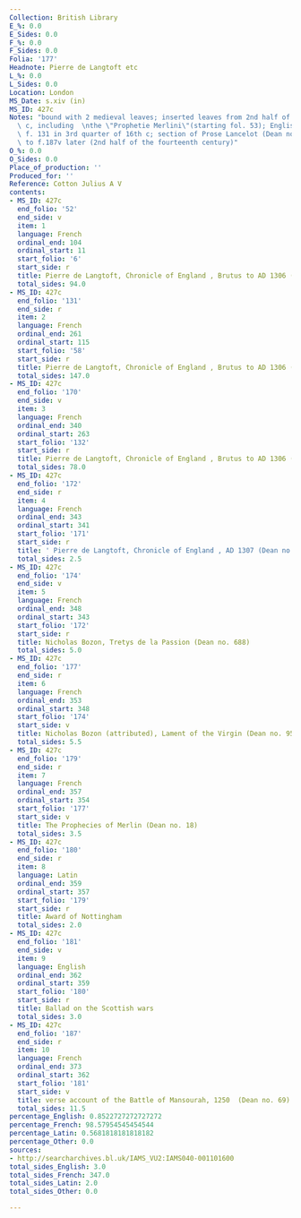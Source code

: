 ```yaml
---
Collection: British Library
E_%: 0.0
E_Sides: 0.0
F_%: 0.0
F_Sides: 0.0
Folia: '177'
Headnote: Pierre de Langtoft etc
L_%: 0.0
L_Sides: 0.0
Location: London
MS_Date: s.xiv (in)
MS_ID: 427c
Notes: "bound with 2 medieval leaves; inserted leaves from 2nd half of the thirteenth\
  \ c, including  \nthe \"Prophetie Merlini\"(starting fol. 53); English added on\
  \ f. 131 in 3rd quarter of 16th c; section of Prose Lancelot (Dean no. 168) added\
  \ to f.187v later (2nd half of the fourteenth century)"
O_%: 0.0
O_Sides: 0.0
Place_of_production: ''
Produced_for: ''
Reference: Cotton Julius A V
contents:
- MS_ID: 427c
  end_folio: '52'
  end_side: v
  item: 1
  language: French
  ordinal_end: 104
  ordinal_start: 11
  start_folio: '6'
  start_side: r
  title: Pierre de Langtoft, Chronicle of England , Brutus to AD 1306 (Dean no. 66)
  total_sides: 94.0
- MS_ID: 427c
  end_folio: '131'
  end_side: r
  item: 2
  language: French
  ordinal_end: 261
  ordinal_start: 115
  start_folio: '58'
  start_side: r
  title: Pierre de Langtoft, Chronicle of England , Brutus to AD 1306 (Dean no. 66)
  total_sides: 147.0
- MS_ID: 427c
  end_folio: '170'
  end_side: v
  item: 3
  language: French
  ordinal_end: 340
  ordinal_start: 263
  start_folio: '132'
  start_side: r
  title: Pierre de Langtoft, Chronicle of England , Brutus to AD 1306 (Dean no. 66)
  total_sides: 78.0
- MS_ID: 427c
  end_folio: '172'
  end_side: r
  item: 4
  language: French
  ordinal_end: 343
  ordinal_start: 341
  start_folio: '171'
  start_side: r
  title: ' Pierre de Langtoft, Chronicle of England , AD 1307 (Dean no. 66)'
  total_sides: 2.5
- MS_ID: 427c
  end_folio: '174'
  end_side: v
  item: 5
  language: French
  ordinal_end: 348
  ordinal_start: 343
  start_folio: '172'
  start_side: r
  title: Nicholas Bozon, Tretys de la Passion (Dean no. 688)
  total_sides: 5.0
- MS_ID: 427c
  end_folio: '177'
  end_side: r
  item: 6
  language: French
  ordinal_end: 353
  ordinal_start: 348
  start_folio: '174'
  start_side: v
  title: Nicholas Bozon (attributed), Lament of the Virgin (Dean no. 956)
  total_sides: 5.5
- MS_ID: 427c
  end_folio: '179'
  end_side: r
  item: 7
  language: French
  ordinal_end: 357
  ordinal_start: 354
  start_folio: '177'
  start_side: v
  title: The Prophecies of Merlin (Dean no. 18)
  total_sides: 3.5
- MS_ID: 427c
  end_folio: '180'
  end_side: r
  item: 8
  language: Latin
  ordinal_end: 359
  ordinal_start: 357
  start_folio: '179'
  start_side: r
  title: Award of Nottingham
  total_sides: 2.0
- MS_ID: 427c
  end_folio: '181'
  end_side: v
  item: 9
  language: English
  ordinal_end: 362
  ordinal_start: 359
  start_folio: '180'
  start_side: r
  title: Ballad on the Scottish wars
  total_sides: 3.0
- MS_ID: 427c
  end_folio: '187'
  end_side: r
  item: 10
  language: French
  ordinal_end: 373
  ordinal_start: 362
  start_folio: '181'
  start_side: v
  title: verse account of the Battle of Mansourah, 1250  (Dean no. 69)
  total_sides: 11.5
percentage_English: 0.8522727272727272
percentage_French: 98.57954545454544
percentage_Latin: 0.5681818181818182
percentage_Other: 0.0
sources:
- http://searcharchives.bl.uk/IAMS_VU2:IAMS040-001101600
total_sides_English: 3.0
total_sides_French: 347.0
total_sides_Latin: 2.0
total_sides_Other: 0.0

---
```

